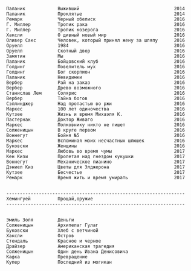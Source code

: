       Паланик            Выживший                                   2014
      Паланик            Проклятые                                  2014
      Ремарк             Черный обелиск                             2016
      Г. Миллер          Тропик рака                                2016
      Г. Миллер          Тропик козерога                            2016
      Хаксли             О дивный новый мир                         2016
      Оливер Сакс        Человек, который принял жену за шляпу      2016
      Оруелл             1984                                       2016
      Оруелл             Скотный двор                               2016
      Замятин            Мы                                         2016
      Паланик            Бойцовский клуб                            2016
      Голдинг            Повелитель мух                             2016
      Голдинг            Бог скорпион                               2016
      Паланик            Невидимки                                  2016
      Вербер             Рай на заказ                               2016
      Вербер             Древо возможного                           2016
      Станислав Лем      Солярис                                    2016
      Вербер             Тайна богов                                2016
      Сэллинджер         Над пропастью во ржи                       2016
      Маркес             100 лет одиночества                        2016
      Кутзее             Жизнь и время Михаэля К.                   2016
      Пастернак          Доктор Живаго                              2016
      Маркес             Полковнику никто не пишет                  2016
      Солженицын         В круге первом                             2016
      Воннегут           Бойня №5                                   2016
      Маркес             Вспоминая моих несчастных шлюшек           2016
      Буковски           Женщины                                    2016
      Маркес             Любовь во время чумы                       2017
      Кен Кизи           Пролетая над гнездом кукушки               2017
      Воннегут           Механическое пианино                       2017
      Дэниел Киз         Цветы для Элджерона                        2017
      Кутзее             Бесчестье                                  2017
      Ремарк             Время жить и время умирать                 2017


      ------------------------------------------------------------------
      Хемингуей          Прощай,оружие
      ------------------------------------------------------------------


      Эмиль Золя         Деньги
      Солженицын         Архипелаг Гулаг
      Буковски           Хлеб с ветчиной
      Хаксли             Остров
      Стендаль           Красное и черное
      Драйзер            Американская трагедия
      Солженицын         Один день Ивана Денисовича
      Кафка              Превращение
      Купер              Последний из могикан